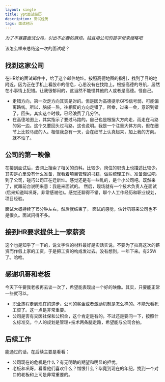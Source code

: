 ```yaml
---
layout: single
title: ypt面试经历
description: 面试经历
tags: 面试经历
---
```

*为了不暴露面试公司，引出不必要的麻烦。姑且用公司的首字母来缩略吧*

该怎么样来总结这一次的面试呢？
## 找到这家公司
在HR给的面试邮件中，给了这个邮件地址。按照高德地图的指引，找到了目的地附近。因为正在手机上看股市的信息，心思没有在找路上。根据高德的导航，居然在小事情上犯错。让我很郁闷的，这当然不能怪其他的人或者是高德。怪自己。

+ 走错方向，第一次走方向其实是对的。但是因为高德提示GPS信号弱，可能偏离路线。所以，脑袋一热，往相反的方向走错了。所幸，过来一会，意识到错了。回头。其实这个时候，已经浪费了几分钟。
+ 在高德地图上，其实指示了要过马路的。自己也是根据大方向走，而走在马路的另一边。这个又要回头过马路，这也说明。我是一个注重大体方向，但在细节上比较马虎的人。相信我总有一天，会在细节上认真起来，加上我的方向。就不怕了。

## 公司的第一映像
在接到面试后，去网上搜索了相关的资料。比较少，岗位的职责上也描述比较少。其实是心里没有什么准备，就看着项目管理的书籍，做些梳理工作。准备面试吧。
到了公司，碰巧公司正在迁新址。感觉还是有一些乱的，是个小公司吧。既然来了，就跟前台说明来意：我是来面试的。
然后，现场就有一个技术负责人在面试(后来知道叫巩哥，非常感谢他)。感觉还聊得不错，聊个人工作经历和职业规划，项目经验。

面试大概持续了15分钟左右，然后就结束了。
面试的感觉，估计巩哥来公司也不是很久。面试问得不多。

## 接到HR要求提供上一家薪资
这个也是知乎了一下的，说文字性的材料最好是实话实说。不要为了拉高这次的薪资而作假上家的工资，于是把工资的构成发过去。没有想到，一年下来。有25W了。哈哈。

## 感谢巩哥和老板
今天下午要我老板再去谈一次了，希望能表现出一个好的映像。其实，只要能正常一些就可以。
+ 职业旅程走到现在的这步，公司的奖金或者激励机制是怎么样的。不能光看死工资了。这一点是非常重要。
+ 公司是否有交医社保和公积金，这个肯定是有的。不过还是要问一下，按照什么标准交。个人的规划是管理+技术两条腿走路，希望能与公司合拍。


## 后续工作

能通过的话，在后续主要是看看：
+ 公司现在的危机是什么？有无明确的期望和明显的担忧。
+ 老板和巩哥，看看他们喜欢什么？憎恨什么？毕竟到现在的年纪，找到一个对口的老板和上司是非常重要的。

